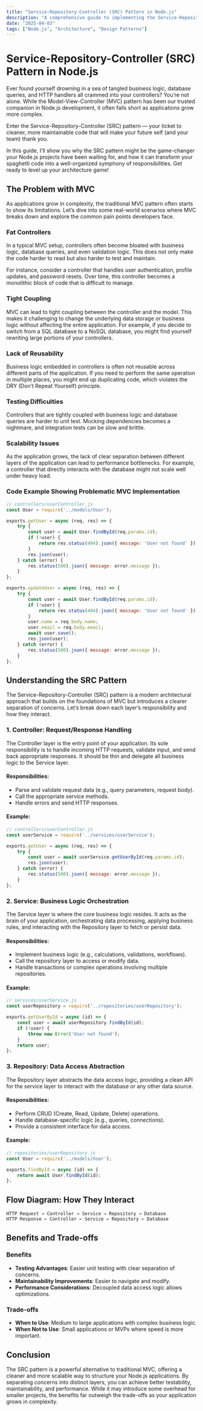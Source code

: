 ```yaml
---
title: "Service-Repository-Controller (SRC) Pattern in Node.js"
description: "A comprehensive guide to implementing the Service-Repository-Controller pattern in Node.js applications."
date: "2025-04-03"
tags: ["Node.js", "Architecture", "Design Patterns"]
---
```


# Service-Repository-Controller (SRC) Pattern in Node.js

Ever found yourself drowning in a sea of tangled business logic, database queries, and HTTP handlers all crammed into your controllers? You’re not alone. While the Model-View-Controller (MVC) pattern has been our trusted companion in Node.js development, it often falls short as applications grow more complex. 

Enter the Service-Repository-Controller (SRC) pattern — your ticket to cleaner, more maintainable code that will make your future self (and your team) thank you.

In this guide, I’ll show you why the SRC pattern might be the game-changer your Node.js projects have been waiting for, and how it can transform your spaghetti code into a well-organized symphony of responsibilities. Get ready to level up your architecture game!

## The Problem with MVC

As applications grow in complexity, the traditional MVC pattern often starts to show its limitations. Let’s dive into some real-world scenarios where MVC breaks down and explore the common pain points developers face.

### Fat Controllers
In a typical MVC setup, controllers often become bloated with business logic, database queries, and even validation logic. This does not only make the code harder to read but also harder to test and maintain. 

For instance, consider a controller that handles user authentication, profile updates, and password resets. Over time, this controller becomes a monolithic block of code that is difficult to manage.

### Tight Coupling
MVC can lead to tight coupling between the controller and the model. This makes it challenging to change the underlying data storage or business logic without affecting the entire application. For example, if you decide to switch from a SQL database to a NoSQL database, you might find yourself rewriting large portions of your controllers.

### Lack of Reusability
Business logic embedded in controllers is often not reusable across different parts of the application. If you need to perform the same operation in multiple places, you might end up duplicating code, which violates the DRY (Don’t Repeat Yourself) principle.

### Testing Difficulties
Controllers that are tightly coupled with business logic and database queries are harder to unit test. Mocking dependencies becomes a nightmare, and integration tests can be slow and brittle.

### Scalability Issues
As the application grows, the lack of clear separation between different layers of the application can lead to performance bottlenecks. For example, a controller that directly interacts with the database might not scale well under heavy load.

### Code Example Showing Problematic MVC Implementation
```javascript
// controllers/userController.js
const User = require('../models/User');

exports.getUser = async (req, res) => {
    try {
        const user = await User.findById(req.params.id);
        if (!user) {
            return res.status(404).json({ message: 'User not found' });
        }
        res.json(user);
    } catch (error) {
        res.status(500).json({ message: error.message });
    }
};

exports.updateUser = async (req, res) => {
    try {
        const user = await User.findById(req.params.id);
        if (!user) {
            return res.status(404).json({ message: 'User not found' });
        }
        user.name = req.body.name;
        user.email = req.body.email;
        await user.save();
        res.json(user);
    } catch (error) {
        res.status(500).json({ message: error.message });
    }
};
```

## Understanding the SRC Pattern
The Service-Repository-Controller (SRC) pattern is a modern architectural approach that builds on the foundations of MVC but introduces a clearer separation of concerns. Let’s break down each layer’s responsibility and how they interact.

### 1. Controller: Request/Response Handling
The Controller layer is the entry point of your application. Its sole responsibility is to handle incoming HTTP requests, validate input, and send back appropriate responses. It should be thin and delegate all business logic to the Service layer.

#### Responsibilities:
- Parse and validate request data (e.g., query parameters, request body).
- Call the appropriate service methods.
- Handle errors and send HTTP responses.

#### Example:
```javascript
// controllers/userController.js
const userService = require('../services/userService');

exports.getUser = async (req, res) => {
    try {
        const user = await userService.getUserById(req.params.id);
        res.json(user);
    } catch (error) {
        res.status(500).json({ message: error.message });
    }
};
```

### 2. Service: Business Logic Orchestration
The Service layer is where the core business logic resides. It acts as the brain of your application, orchestrating data processing, applying business rules, and interacting with the Repository layer to fetch or persist data.

#### Responsibilities:
- Implement business logic (e.g., calculations, validations, workflows).
- Call the repository layer to access or modify data.
- Handle transactions or complex operations involving multiple repositories.

#### Example:
```javascript
// services/userService.js
const userRepository = require('../repositories/userRepository');

exports.getUserById = async (id) => {
    const user = await userRepository.findById(id);
    if (!user) {
        throw new Error('User not found');
    }
    return user;
};
```

### 3. Repository: Data Access Abstraction
The Repository layer abstracts the data access logic, providing a clean API for the service layer to interact with the database or any other data source.

#### Responsibilities:
- Perform CRUD (Create, Read, Update, Delete) operations.
- Handle database-specific logic (e.g., queries, connections).
- Provide a consistent interface for data access.

#### Example:
```javascript
// repositories/userRepository.js
const User = require('../models/User');

exports.findById = async (id) => {
    return await User.findById(id);
};
```

## Flow Diagram: How They Interact
```
HTTP Request → Controller → Service → Repository → Database
HTTP Response ← Controller ← Service ← Repository ← Database
```

## Benefits and Trade-offs
### Benefits
- **Testing Advantages**: Easier unit testing with clear separation of concerns.
- **Maintainability Improvements**: Easier to navigate and modify.
- **Performance Considerations**: Decoupled data access logic allows optimizations.

### Trade-offs
- **When to Use**: Medium to large applications with complex business logic.
- **When Not to Use**: Small applications or MVPs where speed is more important.

## Conclusion
The SRC pattern is a powerful alternative to traditional MVC, offering a cleaner and more scalable way to structure your Node.js applications. By separating concerns into distinct layers, you can achieve better testability, maintainability, and performance. While it may introduce some overhead for smaller projects, the benefits far outweigh the trade-offs as your application grows in complexity.

